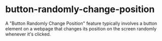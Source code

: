 # button-randomly-change-position
A "Button Randomly Change Position" feature typically involves a button element on a webpage that changes its position on the screen randomly whenever it's clicked. 
